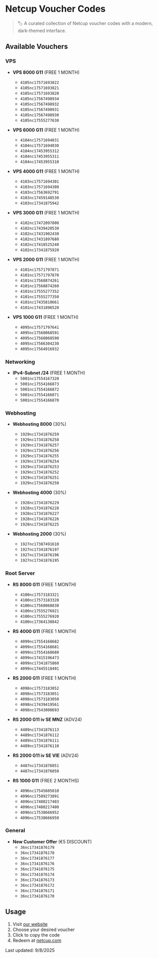 # Netcup Voucher Codes

> 🏷️ A curated collection of Netcup voucher codes with a modern, dark-themed interface.

## Available Vouchers


### VPS

- **VPS 8000 G11** (FREE 1 MONTH)
  - `4105nc17571693822`
  - `4105nc17571693821`
  - `4105nc17571693820`
  - `4105nc17567498934`
  - `4105nc17567498932`
  - `4105nc17567498931`
  - `4105nc17567498930`
  - `4105nc17555277630`

- **VPS 6000 G11** (FREE 1 MONTH)
  - `4104nc17571694031`
  - `4104nc17571694030`
  - `4104nc17453955312`
  - `4104nc17453955311`
  - `4104nc17453955310`

- **VPS 4000 G11** (FREE 1 MONTH)
  - `4103nc17571694301`
  - `4103nc17571694300`
  - `4103nc17563692791`
  - `4103nc17459148530`
  - `4103nc17341875942`

- **VPS 3000 G11** (FREE 1 MONTH)
  - `4102nc17472097800`
  - `4102nc17439420530`
  - `4102nc17431902430`
  - `4102nc17431897680`
  - `4102nc17418525240`
  - `4102nc17341875920`

- **VPS 2000 G11** (FREE 1 MONTH)
  - `4101nc17571797871`
  - `4101nc17571797870`
  - `4101nc17568874261`
  - `4101nc17568874260`
  - `4101nc17555277352`
  - `4101nc17555277350`
  - `4101nc17435810661`
  - `4101nc17431896520`

- **VPS 1000 G11** (FREE 1 MONTH)
  - `4095nc17571797641`
  - `4095nc17568068591`
  - `4095nc17568068590`
  - `4095nc17566304230`
  - `4095nc17564916932`

### Networking

- **IPv4-Subnet /24** (FREE 1 MONTH)
  - `5001nc17554167320`
  - `5001nc17554166873`
  - `5001nc17554166872`
  - `5001nc17554166871`
  - `5001nc17554166870`

### Webhosting

- **Webhosting 8000** (30%)
  - `1929nc17341876259`
  - `1929nc17341876258`
  - `1929nc17341876257`
  - `1929nc17341876256`
  - `1929nc17341876255`
  - `1929nc17341876254`
  - `1929nc17341876253`
  - `1929nc17341876252`
  - `1929nc17341876251`
  - `1929nc17341876250`

- **Webhosting 4000** (30%)
  - `1928nc17341876229`
  - `1928nc17341876228`
  - `1928nc17341876227`
  - `1928nc17341876226`
  - `1928nc17341876225`

- **Webhosting 2000** (30%)
  - `1927nc17387491610`
  - `1927nc17341876197`
  - `1927nc17341876196`
  - `1927nc17341876195`

### Root Server

- **RS 8000 G11** (FREE 1 MONTH)
  - `4100nc17573183321`
  - `4100nc17573183320`
  - `4100nc17568068830`
  - `4100nc17555276921`
  - `4100nc17555276920`
  - `4100nc17364138842`

- **RS 4000 G11** (FREE 1 MONTH)
  - `4099nc17554168682`
  - `4099nc17554168681`
  - `4099nc17554168680`
  - `4099nc17415196473`
  - `4099nc17341875860`
  - `4099nc17445518491`

- **RS 2000 G11** (FREE 1 MONTH)
  - `4098nc17573183052`
  - `4098nc17573183051`
  - `4098nc17573183050`
  - `4098nc17439419561`
  - `4098nc17543008693`

- **RS 2000 G11 iv SE MNZ** (ADV24)
  - `4489nc17341876113`
  - `4489nc17341876112`
  - `4489nc17341876111`
  - `4489nc17341876110`

- **RS 2000 G11 iv SE VIE** (ADV24)
  - `4487nc17341876051`
  - `4487nc17341876050`

- **RS 1000 G11** (FREE 2 MONTHS)
  - `4096nc17545605010`
  - `4096nc17509273891`
  - `4096nc17480217403`
  - `4096nc17480217400`
  - `4096nc17538666952`
  - `4096nc17538666950`

### General

- **New Customer Offer** (€5 DISCOUNT)
  - `36nc17341876179`
  - `36nc17341876178`
  - `36nc17341876177`
  - `36nc17341876176`
  - `36nc17341876175`
  - `36nc17341876174`
  - `36nc17341876173`
  - `36nc17341876172`
  - `36nc17341876171`
  - `36nc17341876170`

## Usage

1. Visit [our website](https://netcupvoucher.com)
2. Choose your desired voucher
3. Click to copy the code
4. Redeem at [netcup.com](https://www.netcup.com/en/checkout/cart)

Last updated: 9/8/2025
